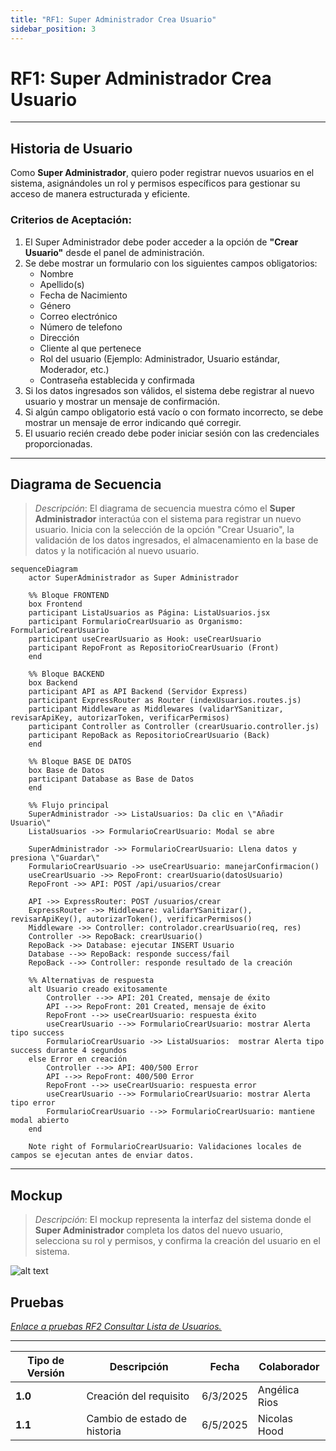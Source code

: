 ```yaml
---
title: "RF1: Super Administrador Crea Usuario"
sidebar_position: 3
---
```


# RF1: Super Administrador Crea Usuario

---

## Historia de Usuario

Como **Super Administrador**, quiero poder registrar nuevos usuarios en el sistema, asignándoles un rol y permisos específicos para gestionar su acceso de manera estructurada y eficiente.

### **Criterios de Aceptación:**

1. El Super Administrador debe poder acceder a la opción de **"Crear Usuario"** desde el panel de administración.
2. Se debe mostrar un formulario con los siguientes campos obligatorios:
   - Nombre
   - Apellido(s)
   - Fecha de Nacimiento
   - Género
   - Correo electrónico
   - Número de telefono
   - Dirección
   - Cliente al que pertenece
   - Rol del usuario (Ejemplo: Administrador, Usuario estándar, Moderador, etc.)
   - Contraseña establecida y confirmada
3. Si los datos ingresados son válidos, el sistema debe registrar al nuevo usuario y mostrar un mensaje de confirmación.
4. Si algún campo obligatorio está vacío o con formato incorrecto, se debe mostrar un mensaje de error indicando qué corregir.
5. El usuario recién creado debe poder iniciar sesión con las credenciales proporcionadas.

---

## **Diagrama de Secuencia**

> _Descripción_: El diagrama de secuencia muestra cómo el **Super Administrador** interactúa con el sistema para registrar un nuevo usuario. Inicia con la selección de la opción "Crear Usuario", la validación de los datos ingresados, el almacenamiento en la base de datos y la notificación al nuevo usuario.

```mermaid
sequenceDiagram
    actor SuperAdministrador as Super Administrador

    %% Bloque FRONTEND
    box Frontend
    participant ListaUsuarios as Página: ListaUsuarios.jsx
    participant FormularioCrearUsuario as Organismo: FormularioCrearUsuario
    participant useCrearUsuario as Hook: useCrearUsuario
    participant RepoFront as RepositorioCrearUsuario (Front)
    end

    %% Bloque BACKEND
    box Backend
    participant API as API Backend (Servidor Express)
    participant ExpressRouter as Router (indexUsuarios.routes.js)
    participant Middleware as Middlewares (validarYSanitizar, revisarApiKey, autorizarToken, verificarPermisos)
    participant Controller as Controller (crearUsuario.controller.js)
    participant RepoBack as RepositorioCrearUsuario (Back)
    end

    %% Bloque BASE DE DATOS
    box Base de Datos
    participant Database as Base de Datos
    end

    %% Flujo principal
    SuperAdministrador ->> ListaUsuarios: Da clic en \"Añadir Usuario\"
    ListaUsuarios ->> FormularioCrearUsuario: Modal se abre

    SuperAdministrador ->> FormularioCrearUsuario: Llena datos y presiona \"Guardar\"
    FormularioCrearUsuario ->> useCrearUsuario: manejarConfirmacion()
    useCrearUsuario ->> RepoFront: crearUsuario(datosUsuario)
    RepoFront ->> API: POST /api/usuarios/crear

    API ->> ExpressRouter: POST /usuarios/crear
    ExpressRouter ->> Middleware: validarYSanitizar(), revisarApiKey(), autorizarToken(), verificarPermisos()
    Middleware ->> Controller: controlador.crearUsuario(req, res)
    Controller ->> RepoBack: crearUsuario()
    RepoBack ->> Database: ejecutar INSERT Usuario
    Database -->> RepoBack: responde success/fail
    RepoBack -->> Controller: responde resultado de la creación

    %% Alternativas de respuesta
    alt Usuario creado exitosamente
        Controller -->> API: 201 Created, mensaje de éxito
        API -->> RepoFront: 201 Created, mensaje de éxito
        RepoFront -->> useCrearUsuario: respuesta éxito
        useCrearUsuario -->> FormularioCrearUsuario: mostrar Alerta tipo success
        FormularioCrearUsuario ->> ListaUsuarios:  mostrar Alerta tipo success durante 4 segundos
    else Error en creación
        Controller -->> API: 400/500 Error
        API -->> RepoFront: 400/500 Error
        RepoFront -->> useCrearUsuario: respuesta error
        useCrearUsuario -->> FormularioCrearUsuario: mostrar Alerta tipo error
        FormularioCrearUsuario -->> FormularioCrearUsuario: mantiene modal abierto
    end

    Note right of FormularioCrearUsuario: Validaciones locales de campos se ejecutan antes de enviar datos.

```

---

## **Mockup**

> _Descripción_: El mockup representa la interfaz del sistema donde el **Super Administrador** completa los datos del nuevo usuario, selecciona su rol y permisos, y confirma la creación del usuario en el sistema.

![alt text](<imagenes/Añadir Usuarios.png>)

## **Pruebas**

_<u>[Enlace a pruebas RF2 Consultar Lista de Usuarios.](https://docs.google.com/spreadsheets/d/1NLGwGrGA5PVOEzLaqxa8Ts1D_Ng3QzzqNKWJYUzxD-M/edit?gid=336266899#gid=336266899)</u>_

---

| **Tipo de Versión** | **Descripción**                               | **Fecha** | **Colaborador**                 |
| ------------------- | --------------------------------------------- | --------- | ------------------------------- |
| **1.0**             | Creación del requisito   | 6/3/2025  | Angélica Rios |
| **1.1**             | Cambio de estado de historia | 6/5/2025  | Nicolas Hood   |